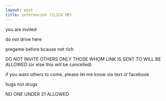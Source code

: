 ```yaml
---
layout: post
title: informacion (CLICK ME)
---
```

you are invited

do not drive here

pregame before bcause not rich

DO NOT INVITE OTHERS ONLY THOSE WHOM LINK IS SENT TO WILL BE ALLOWED (or else this will be cancelled)

if you want others to come, please let me know via text or facebook

hugs not drugs

NO ONE UNDER 21 ALLOWED
